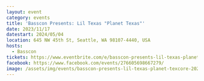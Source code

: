```yaml
---
layout: event
category: events
title: 'Basscon Presents: Lil Texas "Planet Texas"'
date: 2023/11/17
datestart: 2024/05/04
location: 645 NW 45th St, Seattle, WA 98107-4440, USA
hosts:
  - Basscon
tickets: https://www.eventbrite.com/e/basscon-presents-lil-texas-planet-texcore-tickets-761314461047
facebook: https://www.facebook.com/events/276605698667279/
image: /assets/img/events/basscon-presents-lil-texas-planet-texcore-2024.jpg
---
```

